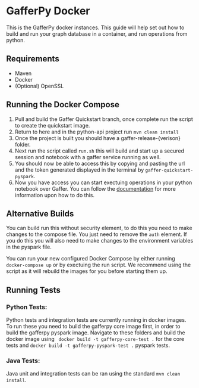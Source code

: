 # GafferPy Docker 
This is the GafferPy docker instances. This guide will help set out how to build and run your graph database in a container, and run operations from python.

## Requirements
- Maven
- Docker
- (Optional) OpenSSL

## Running the Docker Compose
1. Pull and build the Gaffer Quickstart branch, once complete run the script to create the quickstart image.
2. Return to here and in the python-api project run ``` mvn clean install ```
3. Once the project is built you should have a gaffer-release-{verison} folder.
4. Next run the script called ``` run.sh ``` this will build and start up a secured session and notebook with a gaffer service running as well.
5. You should now be able to access this by copying and pasting the url and the token generated displayed in the terminal by ```gaffer-quickstart-pyspark```. 
6. Now you have access you can start exectuing operations in your python notebook over Gaffer. You can follow the [documentation](https://gchq.github.io/gaffer-doc/) for more information upon how to do this.

## Alternative Builds
You can build run this without security element, to do this you need to make changes to the compose file. 
You just need to remove the ```auth``` element. If you do this you will also need to make changes to the environment variables in the pyspark file.

You can run your new configured Docker Compose by either running ```docker-compose up``` or by exectuing the run script. We recommend using the script as it will rebuild the images for you before starting them up.

## Running Tests

### Python Tests:
Python tests and integration tests are currently running in docker images. To run these you need to build the gafferpy core image first, in order to build the gafferpy pyspark image.
Navigate to these folders and build the docker image using ``` docker build -t gafferpy-core-test .``` for the core tests and ``` docker build -t gafferpy-pyspark-test . ``` pyspark tests.

### Java Tests:
Java unit and integration tests can be ran using the standard ``` mvn clean install ```.
